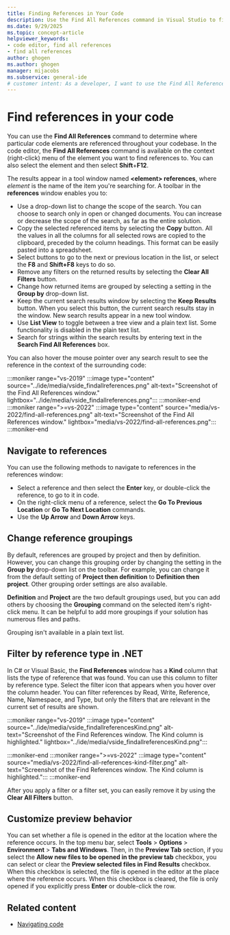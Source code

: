 ```yaml
---
title: Finding References in Your Code
description: Use the Find All References command in Visual Studio to find references to particular code elements in your code. Search by reference type.
ms.date: 9/29/2025
ms.topic: concept-article
helpviewer_keywords:
- code editor, find all references
- find all references
author: ghogen
ms.author: ghogen
manager: mijacobs
ms.subservice: general-ide
# customer intent: As a developer, I want to use the Find All References command to find code elements. 
---
```


# Find references in your code

You can use the **Find All References** command to determine where particular code elements are referenced throughout your codebase. In the code editor, the **Find All References** command is available on the context (right-click) menu of the element you want to find references to. You can also select the element and then select **Shift**+**F12**.

The results appear in a tool window named **\<element> references**, where *element* is the name of the item you're searching for. A toolbar in the **references** window enables you to:

- Use a drop-down list to change the scope of the search. You can choose to search only in open or changed documents. You can increase or decrease the scope of the search, as far as the entire solution.
- Copy the selected referenced items by selecting the **Copy** button. All the values in all the columns for all selected rows are copied to the clipboard, preceded by the column headings. This format can be easily pasted into a spreadsheet.
- Select buttons to go to the next or previous location in the list, or select the **F8** and **Shift+F8** keys to do so.
- Remove any filters on the returned results by selecting the **Clear All Filters** button.
- Change how returned items are grouped by selecting a setting in the **Group by** drop-down list.
- Keep the current search results window by selecting the **Keep Results** button. When you select this button, the current search results stay in the window. New search results appear in a new tool window.
- Use **List View** to toggle between a tree view and a plain text list. Some functionality is disabled in the plain text list.
- Search for strings within the search results by entering text in the **Search Find All References** box.

You can also hover the mouse pointer over any search result to see the reference in the context of the surrounding code:

:::moniker range="vs-2019"
:::image type="content" source="../ide/media/vside_findallreferences.png" alt-text="Screenshot of the Find All References window." lightbox="../ide/media/vside_findallreferences.png":::
:::moniker-end
:::moniker range=">=vs-2022"
:::image type="content" source="media/vs-2022/find-all-references.png" alt-text="Screenshot of the Find All References window." lightbox="media/vs-2022/find-all-references.png":::
:::moniker-end

## Navigate to references

You can use the following methods to navigate to references in the references window:

- Select a reference and then select the **Enter** key, or double-click the reference, to go to it in code.
- On the right-click menu of a reference, select the **Go To Previous Location** or **Go To Next Location** commands.
- Use the **Up Arrow** and **Down Arrow** keys.

## Change reference groupings

By default, references are grouped by project and then by definition. However, you can change this grouping order by changing the setting in the **Group by** drop-down list on the toolbar. For example, you can change it from the default setting of **Project then definition** to **Definition then project**. Other grouping order settings are also available.

**Definition** and **Project** are the two default groupings used, but you can add others by choosing the **Grouping** command on the selected item's right-click menu. It can be helpful to add more groupings if your solution has numerous files and paths.

Grouping isn't available in a plain text list.

## Filter by reference type in .NET

In C# or Visual Basic, the **Find References** window has a **Kind** column that lists the type of reference that was found. You can use this column to filter by reference type. Select the filter icon that appears when you hover over the column header. You can filter references by Read, Write, Reference, Name, Namespace, and Type, but only the filters that are relevant in the current set of results are shown.

:::moniker range="vs-2019"
:::image type="content" source="../ide/media/vside_findallreferencesKind.png" alt-text="Screenshot of the Find References window. The Kind column is highlighted." lightbox="../ide/media/vside_findallreferencesKind.png":::

:::moniker-end
:::moniker range=">=vs-2022"
:::image type="content" source="media/vs-2022/find-all-references-kind-filter.png" alt-text="Screenshot of the Find References window. The Kind column is highlighted.":::
:::moniker-end

After you apply a filter or a filter set, you can easily remove it by using the **Clear All Filters** button.

## Customize preview behavior

You can set whether a file is opened in the editor at the location where the reference occurs. In the top menu bar, select **Tools** > **Options** > **Environment** > **Tabs and Windows**. Then, in the **Preview Tab** section, if you select the **Allow new files to be opened in the preview tab** checkbox, you can select or clear the **Preview selected files in Find Results** checkbox. When this checkbox is selected, the file is opened in the editor at the place where the reference occurs. When this checkbox is cleared, the file is only opened if you explicitly press **Enter** or double-click the row.

## Related content

- [Navigating code](../ide/navigating-code.md)
